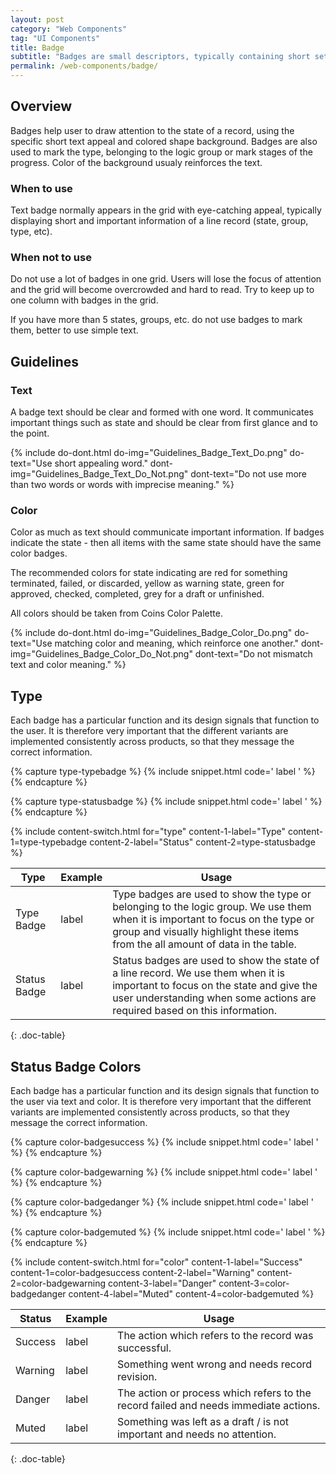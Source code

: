 ```yaml
---
layout: post
category: "Web Components"
tag: "UI Components"
title: Badge
subtitle: "Badges are small descriptors, typically containing short set of characters or a number inside of a colored shape, that usually appear in the grid."
permalink: /web-components/badge/
---
```


## Overview

Badges help user to draw attention to the state of a record, using the specific short text appeal and colored shape background. Badges are also used to mark the type, belonging to the logic group or mark stages of the progress.  Color of the background usualy reinforces the text.

### When to use

Text badge normally appears in the grid with eye-catching appeal, typically displaying short and important information of a line record (state, group, type, etc).

### When not to use

Do not use a lot of badges in one grid. Users will lose the focus of attention and the grid will become overcrowded and hard to read.
Try to keep up to one column with badges in the grid. 

If you have more than 5 states, groups, etc. do not use badges to mark them, better to use simple text.

## Guidelines

### Text
A badge text should be clear and formed with one word. It communicates important things such as state and should be clear from first glance and to the point. 

{% include do-dont.html 
  do-img="Guidelines_Badge_Text_Do.png"
  do-text="Use short appealing word."
  dont-img="Guidelines_Badge_Text_Do_Not.png"
  dont-text="Do not use more than two words or words with imprecise meaning."
%}

### Color
Color as much as text should communicate important information.
If badges indicate the state - then all items with the same state should have the same color badges.

The recommended colors for state indicating are red for something terminated, failed, or discarded, yellow as warning state, green for approved, checked, completed, grey for a draft or unfinished.

All colors should be taken from Coins Color Palette.

{% include do-dont.html 
  do-img="Guidelines_Badge_Color_Do.png"
  do-text="Use matching color and meaning, which reinforce one another."
  dont-img="Guidelines_Badge_Color_Do_Not.png"
  dont-text="Do not mismatch text and color meaning."
%}

## Type

Each badge has a particular function and its design signals that function to the user. It is therefore very important that the different variants are implemented consistently across products, so that they message the correct information.

<!-- Content switch -->
<!-- Content switch tab 1 -->
{% capture type-typebadge %}
{% include snippet.html code='
<span class="badge">label</span>
' %}
{% endcapture %}

<!-- Content switch tab 2 -->
{% capture type-statusbadge %}
{% include snippet.html code='
<span class="badge success">label</span>
' %}
{% endcapture %}

<!-- Render Content -->
{% include content-switch.html for="type"
           content-1-label="Type" content-1=type-typebadge
           content-2-label="Status" content-2=type-statusbadge
%}
<!-- End content switch -->

| Type         | Example                                  | Usage          |
|--------------|------------------------------------------|----------------|
| Type Badge   | <span class="badge">label</span>         | Type badges are used to show the type or belonging to the logic group. We use them when it is important to focus on the type or group and visually highlight these items from the all amount of data in the table. |
| Status Badge | <span class="badge success">label</span> | Status badges are used to show the state of a line record. We use them when it is important to focus on the state and give the user understanding when some actions are required based on this information. |
{: .doc-table}

## Status Badge Colors

Each badge has a particular function and its design signals that function to the user via text and color. It is therefore very important that the different variants are implemented consistently across products, so that they message the correct information.

<!-- Content switch -->
<!-- Content switch tab 1 -->
{% capture color-badgesuccess %}
{% include snippet.html code='
<span class="badge success">label</span>
' %}
{% endcapture %}

<!-- Content switch tab 2 -->
{% capture color-badgewarning %}
{% include snippet.html code='
<span class="badge warning">label</span>
' %}
{% endcapture %}

<!-- Content switch tab 3 -->
{% capture color-badgedanger %}
{% include snippet.html code='
<span class="badge danger">label</span>
' %}
{% endcapture %}

<!-- Content switch tab 4 -->
{% capture color-badgemuted %}
{% include snippet.html code='
<span class="badge muted">label</span>
' %}
{% endcapture %}

<!-- Render Content -->
{% include content-switch.html for="color"
           content-1-label="Success" content-1=color-badgesuccess
           content-2-label="Warning" content-2=color-badgewarning
           content-3-label="Danger" content-3=color-badgedanger
           content-4-label="Muted" content-4=color-badgemuted
%}
<!-- End Content switch -->

| Status     | Example                                     | Usage                                                                                |
|------------|---------------------------------------------|--------------------------------------------------------------------------------------|
| Success    | <span class="badge success">label</span>    | The action which refers to the record was successful.                                |
| Warning    | <span class="badge warning">label</span>    | Something went wrong and needs record revision.                                      |
| Danger     | <span class="badge danger">label</span>     | The action or process which refers to the record failed and needs immediate actions. |
| Muted      | <span class="badge muted">label</span>      | Something was left as a draft / is not important and needs no attention.             |
{: .doc-table}
